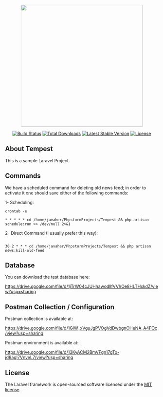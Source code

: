 <p align="center"><img src="https://res.cloudinary.com/dtfbvvkyp/image/upload/v1566331377/laravel-logolockup-cmyk-red.svg" width="400"></p>

<p align="center">
<a href="https://travis-ci.org/laravel/framework"><img src="https://travis-ci.org/laravel/framework.svg" alt="Build Status"></a>
<a href="https://packagist.org/packages/laravel/framework"><img src="https://poser.pugx.org/laravel/framework/d/total.svg" alt="Total Downloads"></a>
<a href="https://packagist.org/packages/laravel/framework"><img src="https://poser.pugx.org/laravel/framework/v/stable.svg" alt="Latest Stable Version"></a>
<a href="https://packagist.org/packages/laravel/framework"><img src="https://poser.pugx.org/laravel/framework/license.svg" alt="License"></a>
</p>

## About Tempest

This is a sample Laravel Project.

## Commands

We have a scheduled command for deleting old news feed; in order to activate it one should save either of the following commands:

1- Scheduling:

```$xslt
crontab -e

* * * * * cd /home/javaher/PhpstormProjects/Tempest && php artisan schedule:run >> /dev/null 2>&1
```

2- Direct Command (I usually prefer this way):

```$xslt

30 2 * * * cd /home/javaher/PhpstormProjects/Tempest && php artisan news:kill-old-feed

```

## Database

You can download the test database here:

https://drive.google.com/file/d/1jTrW04cJUHhawodllfVVhOe8HLTHxkdZ/view?usp=sharing

## Postman Collection / Configuration

Postman collection is available at:

https://drive.google.com/file/d/1GlW_xVguJgPVOgVdDwbgnOHeNA_A4FOc/view?usp=sharing

Postman environment is available at:

https://drive.google.com/file/d/13KyACM2BmVFgn17gTo-jd8agI7VnveL7/view?usp=sharing


## License

The Laravel framework is open-sourced software licensed under the [MIT license](https://opensource.org/licenses/MIT).
